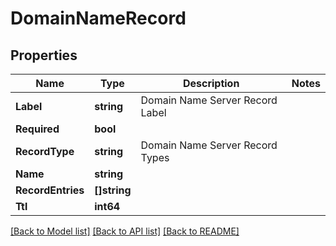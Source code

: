 # DomainNameRecord

## Properties

Name | Type | Description | Notes
------------ | ------------- | ------------- | -------------
**Label** | **string** | Domain Name Server Record Label | 
**Required** | **bool** |  | 
**RecordType** | **string** | Domain Name Server Record Types | 
**Name** | **string** |  | 
**RecordEntries** | **[]string** |  | 
**Ttl** | **int64** |  | 

[[Back to Model list]](../README#documentation-for-models) [[Back to API list]](../README#documentation-for-api-endpoints) [[Back to README]](../README)


